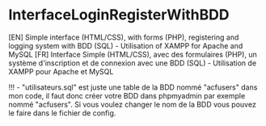 # InterfaceLoginRegisterWithBDD
[EN] Simple interface (HTML/CSS), with forms (PHP), registering and logging system with BDD (SQL) - Utilisation of XAMPP for Apache and MySQL
[FR] Interface Simple (HTML/CSS), avec des formulaires (PHP), un système d'inscription et de connexion avec une BDD (SQL) - Utilisation de XAMPP pour Apache et MySQL

!!! - "utilisateurs.sql" est juste une table de la BDD nommé "acfusers" dans mon code, il faut donc créer votre BDD dans phpmyadmin par exemple nommé "acfusers". Si vous voulez changer le nom de la BDD vous pouvez le faire dans le fichier de config.
